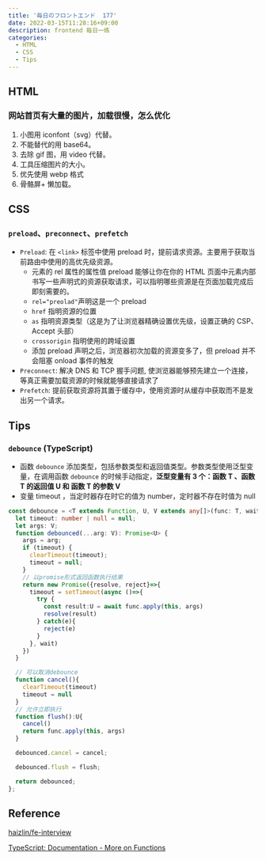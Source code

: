 ```yaml
---
title: '毎日のフロントエンド  177'
date: 2022-03-15T11:28:16+09:00
description: frontend 每日一练
categories:
  - HTML
  - CSS
  - Tips
---
```


## HTML

### 网站首页有大量的图片，加载很慢，怎么优化

1. 小图用 iconfont（svg）代替。
2. 不能替代的用 base64。
3. 去除 gif 图，用 video 代替。
4. 工具压缩图片的大小。
5. 优先使用 webp 格式
6. 骨骼屏+ 懒加载。

## CSS

### `preload`、`preconnect`、`prefetch`

- `Preload`: 在 `<link>` 标签中使用 preload 时，提前请求资源。主要用于获取当前路由中使用的高优先级资源。
  - 元素的 rel 属性的属性值 preload 能够让你在你的 HTML 页面中元素内部书写一些声明式的资源获取请求，可以指明哪些资源是在页面加载完成后即刻需要的。
  - `rel="preolad"`声明这是一个 preload
  - `href` 指明资源的位置
  - `as` 指明资源类型（这是为了让浏览器精确设置优先级，设置正确的 CSP、Accept 头部）
  - `crossorigin` 指明使用的跨域设置
  - 添加 preload 声明之后，浏览器初次加载的资源变多了，但 preload 并不会阻塞 onload 事件的触发
- `Preconnect`: 解决 DNS 和 TCP 握手问题, 使浏览器能够预先建立一个连接，等真正需要加载资源的时候就能够直接请求了
- `Prefetch`: 提前获取资源将其置于缓存中，使用资源时从缓存中获取而不是发出另一个请求。

## Tips

### `debounce` (TypeScript)

- 函数 `debounce` 添加类型，包括参数类型和返回值类型。参数类型使用泛型变量，在调用函数 `debounce` 的时候手动指定，**泛型变量有 3 个：函数 T 、函数 T 的返回值 U 和 函数 T 的参数 V**
- 变量 timeout ，当定时器存在时它的值为 number，定时器不存在时值为 null

```ts
const debounce = <T extends Function, U, V extends any[]>(func: T, wait: number = 0) => {
  let timeout: number | null = null;
  let args: V;
  function debounced(...arg: V): Promise<U> {
    args = arg;
    if (timeout) {
      clearTimeout(timeout);
      timeout = null;
    }
    // 以promise形式返回函数执行结果
    return new Promise({resolve, reject}=>{
      timeout = setTimeout(async ()=>{
        try {
          const result:U = await func.apply(this, args)
          resolve(result)
        } catch(e){
          reject(e)
        }
      }, wait)
    })
  }

  // 可以取消debounce
  function cancel(){
    clearTimeout(timeout)
    timeout = null
  }
  // 允许立即执行
  function flush():U{
    cancel()
    return func.apply(this, args)
  }

  debounced.cancel = cancel;

  debounced.flush = flush;

  return debounced;
};
```

## Reference

[haizlin/fe-interview](https://github.com/haizlin/fe-interview/blob/master/category/history.md)

[TypeScript: Documentation - More on Functions](https://www.typescriptlang.org/docs/handbook/2/functions.html#function)
